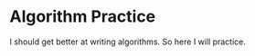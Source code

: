 Algorithm Practice
===========================
I should get better at writing algorithms.  So here I will practice.